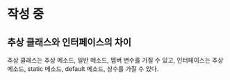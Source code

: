 # 작성 중

## 추상 클래스와 인터페이스의 차이

추상 클래스는 추상 메소드, 일반 메소드, 멤버 변수를 가질 수 있고, 인터페이스는 추상 메소드, static 메소드, default 메소드, 상수를 가질 수 있다.
